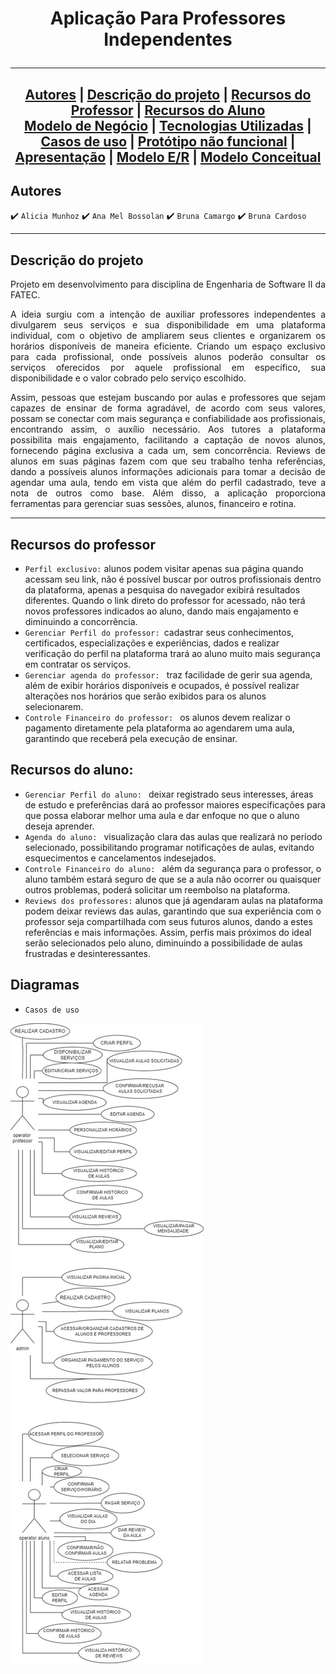 <h1 align="center"> Aplicação Para Professores Independentes

<hr>

<h2 align="center">
 <a href="#Autores">Autores</a>  | 
 <a href="#Descrição-do-projeto">Descrição do projeto</a> | 
 <a href="#Recursos-do-Professor">Recursos do Professor</a> | 
 <a href="#Recursos-do-Aluno">Recursos do Aluno</a> 
<br>
 <a href="https://github.com/br-cardoso/ES2/blob/main/docs/modelo-de-negocio.md">Modelo de Negócio</a> | 
 <a href="https://github.com/br-cardoso/ES2/blob/main/docs/tecnologias-utilizadas.md">Tecnologias Utilizadas</a> | 
 <a href="#Diagramas">Casos de uso</a> |
 <a href="https://www.figma.com/proto/zCfjhBR0iUMg30WQnlwv5c/ES2?node-id=217-380&t=XZmmAeVH6fCCU3WJ-1&scaling=scale-down&page-id=0%3A1">Protótipo não funcional</a>
 | <a href="https://www.canva.com/design/DAGDziTinek/TLhUSMzX8CwV6x_6HYUGUw/edit">Apresentação</a> | 
    <a href="https://github.com/br-cardoso/ES2/blob/main/docs/modelo%20ER.png">Modelo E/R</a> |
 <a href="https://github.com/br-cardoso/ES2/blob/main/docs/Modelo_Conceitual.jpg">Modelo Conceitual</a>
</h2>



 ## Autores 
 
:heavy_check_mark: `Alicia Munhoz`
:heavy_check_mark: `Ana Mel Bossolan`
:heavy_check_mark: `Bruna Camargo`
:heavy_check_mark: `Bruna Cardoso`

<hr>

## Descrição do projeto
<p align="justify">
Projeto em desenvolvimento para disciplina de Engenharia de Software II da FATEC. 
</p>

<p align="justify">
A ideia surgiu com a intenção de auxiliar professores independentes a divulgarem seus serviços e sua disponibilidade em uma plataforma individual, com o objetivo de ampliarem seus clientes e organizarem os horários disponíveis de maneira eficiente. Criando um espaço exclusivo para cada profissional, onde possíveis alunos poderão consultar os serviços oferecidos por aquele profissional em específico, sua disponibilidade e o valor cobrado pelo serviço escolhido. 
</p>

<p align="justify">
Assim, pessoas que estejam buscando por aulas e professores que sejam capazes de ensinar de forma agradável, de acordo com seus valores, possam se conectar com mais segurança e confiabilidade aos profissionais, encontrando assim, o auxílio necessário. Aos tutores a plataforma possibilita mais engajamento, facilitando a captação de novos alunos, fornecendo página exclusiva a cada um, sem concorrência. Reviews de alunos em suas páginas fazem com que seu trabalho tenha referências, dando a possíveis alunos informações adicionais para tomar a decisão de agendar uma aula, tendo em vista que além do perfil cadastrado, teve a nota de outros como base. Além disso, a aplicação proporciona ferramentas para gerenciar suas sessões, alunos, financeiro e rotina.
</p>
 
<hr>

## Recursos do professor
- `Perfil exclusivo:` alunos podem visitar apenas sua página quando acessam seu link, não é possível buscar por outros profissionais dentro da plataforma, apenas a pesquisa do navegador exibirá resultados diferentes. Quando o link direto do professor for acessado, não terá novos professores indicados ao aluno, dando mais engajamento e diminuindo a concorrência.
- `Gerenciar Perfil do professor: `cadastrar seus conhecimentos, certificados, especializações e experiências, dados e realizar verificação do perfil na plataforma trará ao aluno muito mais segurança em contratar os serviços.
- `Gerenciar agenda do professor: ` traz facilidade de gerir sua agenda, além de exibir horários disponíveis e ocupados, é possível realizar alterações nos horários que serão exibidos para os alunos selecionarem.
- `Controle Financeiro do professor: ` os alunos devem realizar o pagamento diretamente pela plataforma ao agendarem uma aula, garantindo que receberá pela execução de ensinar. 

## Recursos do aluno: 
- `Gerenciar Perfil do aluno: ` deixar registrado seus interesses, áreas de estudo e preferências dará ao professor maiores especificações para que possa elaborar melhor uma aula e dar enfoque no que o aluno deseja aprender.
- `Agenda do aluno: ` visualização clara das aulas que realizará no período selecionado, possibilitando programar notificações de aulas, evitando esquecimentos e cancelamentos indesejados.
- `Controle Financeiro do aluno: ` além da segurança para o professor, o aluno também estará seguro de que se a aula não ocorrer ou quaisquer outros problemas, poderá solicitar um reembolso na plataforma. 
- `Reviews dos professores:` alunos que já agendaram aulas na plataforma podem deixar reviews das aulas, garantindo que sua experiência com o professor seja compartilhada com seus futuros alunos, dando a estes referências e mais informações. Assim, perfis mais próximos do ideal serão selecionados pelo aluno, diminuindo a possibilidade de aulas frustradas e desinteressantes.

## Diagramas
- `Casos de uso`

![Casos de Uso](https://github.com/br-cardoso/ES2/blob/main/docs/casos%20de%20uso.jpeg)


  
